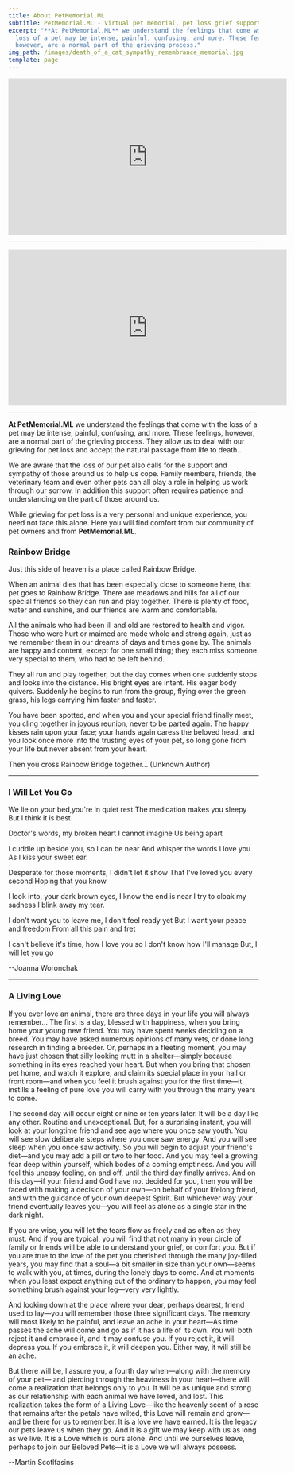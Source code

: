 ```yaml
---
title: About PetMemorial.ML
subtitle: PetMemorial.ML - Virtual pet memorial, pet loss grief support & remembrance
excerpt: "**At PetMemorial.ML** we understand the feelings that come with the
  loss of a pet may be intense, painful, confusing, and more. These feelings,
  however, are a normal part of the grieving process."
img_path: /images/death_of_a_cat_sympathy_remembrance_memorial.jpg
template: page
---
```

<iframe width="560" height="315" src="https://www.youtube.com/embed/2SQ0bVbPLyY" frameborder="0" allow="accelerometer; autoplay; encrypted-media; gyroscope; picture-in-picture" allowfullscreen></iframe>

<hr />

<iframe width="560" height="315" src="https://www.youtube.com/embed/koguvz7Fk7I" frameborder="0" allow="accelerometer; autoplay; encrypted-media; gyroscope; picture-in-picture" allowfullscreen></iframe>

<hr />

**At PetMemorial.ML** we understand the feelings that come with the loss of a pet may be intense, painful, confusing, and more. These feelings, however, are a normal part of the grieving process. They allow us to deal with our grieving for pet loss and accept the natural passage from life to death..

We are aware that the loss of our pet also calls for the support and sympathy of those around us to help us cope. Family members, friends, the veterinary team and even other pets can all play a role in helping us work through our sorrow. In addition this support often requires patience and understanding on the part of those around us.

While grieving for pet loss is a very personal and unique experience, you need not face this alone. Here you will find comfort from our community of pet owners and from **PetMemorial.ML**.

### Rainbow Bridge

Just this side of heaven is a place called Rainbow Bridge.

When an animal dies that has been especially close to someone here, that pet goes to Rainbow Bridge. There are meadows and hills for all of our special friends so they can run and play together. There is plenty of food, water and sunshine, and our friends are warm and comfortable.

All the animals who had been ill and old are restored to health and vigor. Those who were hurt or maimed are made whole and strong again, just as we remember them in our dreams of days and times gone by. The animals are happy and content, except for one small thing; they each miss someone very special to them, who had to be left behind.

They all run and play together, but the day comes when one suddenly stops and looks into the distance. His bright eyes are intent. His eager body quivers. Suddenly he begins to run from the group, flying over the green grass, his legs carrying him faster and faster.

You have been spotted, and when you and your special friend finally meet, you cling together in joyous reunion, never to be parted again. The happy kisses rain upon your face; your hands again caress the beloved head, and you look once more into the trusting eyes of your pet, so long gone from your life but never absent from your heart.

Then you cross Rainbow Bridge together... (Unknown Author)

<hr />

### I Will Let You Go

We lie on your bed,you're in quiet rest
The medication makes you sleepy
But I think it is best.

Doctor's words, my broken heart
I cannot imagine
Us being apart

I cuddle up beside you, so I can be near
And whisper the words I love you
As I kiss your sweet ear.

Desperate for those moments, I didn't let it show
That I've loved you every second
Hoping that you know

I look into, your dark brown eyes, I know the end is near
I try to cloak my sadness
I blink away my tear.

I don't want you to leave me, I don't feel ready yet
But I want your peace and freedom
From all this pain and fret

I can't believe it's time, how I love you so
I don't know how I'll manage
But, I will let you go

\--Joanna Woronchak

<hr />

### A Living Love

lf you ever love an animal, there are three days in your life you will always remember... The first is a day, blessed with happiness, when you bring home your young new friend. You may have spent weeks deciding on a breed. You may have asked numerous opinions of many vets, or done long research in finding a breeder. Or, perhaps in a fleeting moment, you may have just chosen that silly looking mutt in a shelter—simply because something in its eyes reached your heart. But when you bring that chosen pet home, and watch it explore, and claim its special place in your hall or front room—and when you feel it brush against you for the first time—it instills a feeling of pure love you will carry with you through the many years to come.

The second day will occur eight or nine or ten years later. lt will be a day like any other. Routine and unexceptional. But, for a surprising instant, you will look at your longtime friend and see age where you once saw youth. You will see slow deliberate steps where you once saw energy. And you will see sleep when you once saw activity. So you will begin to adjust your friend's diet—and you may add a pill or two to her food. And you may feel a growing fear deep within yourself, which bodes of a coming emptiness. And you will feel this uneasy feeling, on and off, until the third day finally arrives. And on this day—if your friend and God have not decided for you, then you will be faced with making a decision of your own—on behalf of your lifelong friend, and with the guidance of your own deepest Spirit. But whichever way your friend eventually leaves you—you will feel as alone as a single star in the dark night.

lf you are wise, you will let the tears flow as freely and as often as they must. And if you are typical, you will find that not many in your circle of family or friends will be able to understand your grief, or comfort you. But if you are true to the love of the pet you cherished through the many joy-filled years, you may find that a soul—a bit smaller in size than your own—seems to walk with you, at times, during the lonely days to come. And at moments when you least expect anything out of the ordinary to happen, you may feel something brush against your leg—very very lightly.

And looking down at the place where your dear, perhaps dearest, friend used to lay—you will remember those three significant days. The memory will most likely to be painful, and leave an ache in your heart—As time passes the ache will come and go as if it has a life of its own. You will both reject it and embrace it, and it may confuse you. lf you reject it, it will depress you. If you embrace it, it will deepen you. Either way, it will still be an ache.

But there will be, l assure you, a fourth day when—along with the memory of your pet— and piercing through the heaviness in your heart—there will come a realization that belongs only to you. lt will be as unique and strong as our relationship with each animal we have loved, and lost. This realization takes the form of a Living Love—like the heavenly scent of a rose that remains after the petals have wilted, this Love will remain and grow—and be there for us to remember. lt is a love we have earned. lt is the legacy our pets leave us when they go. And it is a gift we may keep with us as long as we live. lt is a Love which is ours alone. And until we ourselves leave, perhaps to join our Beloved Pets—it is a Love we will always possess.

\--Martin Scotlfasins